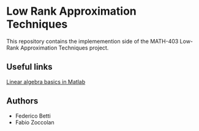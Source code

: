 # Low Rank Approximation Techniques
This repository contains the implememention side of the MATH-403 Low-Rank Approximation Techniques project.

## Useful links
[Linear algebra basics in Matlab](https://it.mathworks.com/help/matlab/linear-algebra.html)

## Authors
- Federico Betti
- Fabio Zoccolan
